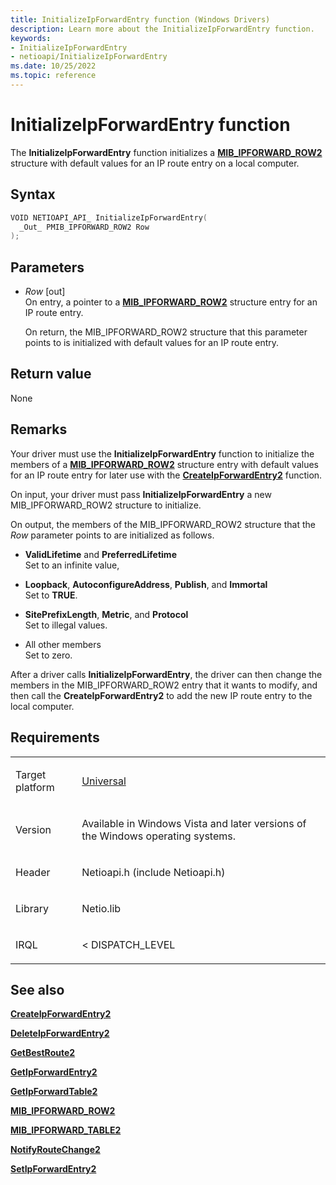 ```yaml
---
title: InitializeIpForwardEntry function (Windows Drivers)
description: Learn more about the InitializeIpForwardEntry function.
keywords:
- InitializeIpForwardEntry
- netioapi/InitializeIpForwardEntry
ms.date: 10/25/2022
ms.topic: reference
---
```


# InitializeIpForwardEntry function

The **InitializeIpForwardEntry** function initializes a [**MIB\_IPFORWARD\_ROW2**](mib-ipforward-row2.md) structure with default values for an IP route entry on a local computer.

## Syntax

``` c++
VOID NETIOAPI_API_ InitializeIpForwardEntry(
  _Out_ PMIB_IPFORWARD_ROW2 Row
);
```

## Parameters

- *Row* \[out\]  
   On entry, a pointer to a [**MIB\_IPFORWARD\_ROW2**](mib-ipforward-row2.md) structure entry for an IP route entry.

   On return, the MIB\_IPFORWARD\_ROW2 structure that this parameter points to is initialized with default values for an IP route entry.

## Return value

None

## Remarks

Your driver must use the **InitializeIpForwardEntry** function to initialize the members of a [**MIB\_IPFORWARD\_ROW2**](mib-ipforward-row2.md) structure entry with default values for an IP route entry for later use with the [**CreateIpForwardEntry2**](createipforwardentry2.md) function.

On input, your driver must pass **InitializeIpForwardEntry** a new MIB\_IPFORWARD\_ROW2 structure to initialize.

On output, the members of the MIB\_IPFORWARD\_ROW2 structure that the *Row* parameter points to are initialized as follows.

- **ValidLifetime** and **PreferredLifetime**  
   Set to an infinite value,

- **Loopback**, **AutoconfigureAddress**, **Publish**, and **Immortal**  
   Set to **TRUE**.

- **SitePrefixLength**, **Metric**, and **Protocol**  
   Set to illegal values.

- All other members  
   Set to zero.

After a driver calls **InitializeIpForwardEntry**, the driver can then change the members in the MIB\_IPFORWARD\_ROW2 entry that it wants to modify, and then call the **CreateIpForwardEntry2** to add the new IP route entry to the local computer.

## Requirements

<table>
<tbody>
<tr class="odd">
<td><p>Target platform</p></td>
<td><a href="/windows-hardware/drivers/develop/target-platforms">Universal</a></td>
</tr>
<tr class="even">
<td><p>Version</p></td>
<td><p>Available in Windows Vista and later versions of the Windows operating systems.</p></td>
</tr>
<tr class="odd">
<td><p>Header</p></td>
<td>Netioapi.h (include Netioapi.h)</td>
</tr>
<tr class="even">
<td><p>Library</p></td>
<td>Netio.lib</td>
</tr>
<tr class="odd">
<td><p>IRQL</p></td>
<td><p>&lt; DISPATCH_LEVEL</p></td>
</tr>
</tbody>
</table>

## See also

[**CreateIpForwardEntry2**](createipforwardentry2.md)

[**DeleteIpForwardEntry2**](deleteipforwardentry2.md)

[**GetBestRoute2**](getbestroute2.md)

[**GetIpForwardEntry2**](getipforwardentry2.md)

[**GetIpForwardTable2**](getipforwardtable2.md)

[**MIB\_IPFORWARD\_ROW2**](mib-ipforward-row2.md)

[**MIB\_IPFORWARD\_TABLE2**](mib-ipforward-table2.md)

[**NotifyRouteChange2**](notifyroutechange2.md)

[**SetIpForwardEntry2**](setipforwardentry2.md)
